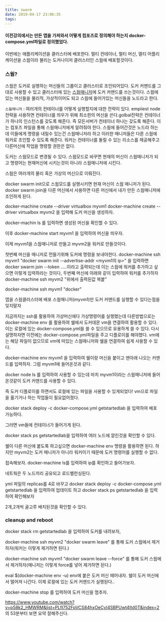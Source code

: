```yaml
---
title: swarm
date: 2019-04-17 23:06:35
tags:
---
```


#### 이전강의에서는 만든 앱을 가져와서 어떻게 컴포즈로 정의해야 하는지 docker-compose.yml파일로 정의했었다.

이번에는 애플리케이션을 클러스터에 배포한다. 멀티 컨테이너, 멀티 머신, 멀티 어플리케이션을 스웜이라 불리는 도커나이저 클러스터인 스웜에 배포할것이다.

### 스웜?
스웜은 도커로 실행하는 머신들의 그룹이고 클러스터로 조인되어있다. 도커 커맨드를 그대로 사용할 수 있고 클러스터에 있는 <u>스웜매니저</u>에 도커 커맨드를 쓰는것이다. 스웜에 있는 머신들을 물리적, 가상적이어도 되고 스웜에 들어가있는 머신들을 노드라고 한다.

`스웜매니저` : 여러개의 컨테이너를 어떻게 실행할지에 대한 전략이 있다. empiiest node 전략을 사용하면 컨테이너를 띄우가 위해 최소한의 머신을 쓴다.golbal전략은 컨테이너가 하나의 인스턴스를 갖도록 해준다. 즉 모든서버가 컨테이너 하나는 갖도록 해준다. 이는 컴포즈 파일을 통해 스웜매니저에게 알려줘야 한다.
스웜에 들어간것은 노드라 하는데 이들에게 명령을 내릴수 있는건 스웜매니저라 하고 이러한 매니저들은 다른 스웜에 워커로 조인할 수 있도록 해준다. 워커는 컨테이너를 돌릴 수 있는 리소스를 제공해주고 다른머신에 작업을 명령할 권한은 없다.

도커는 스웜모드로 변경될 수 있다. 스웜모드로 바꾸면 현재의 머신이 스웜매니저가 되고 명령어는 현재머신에 시키는것이 아니라 스웜매니저에 시킨다.

스웜은 여러개의 물리 혹은 가상의 머신으로 이뤄진다.

docker swarm init으로 스웜모드를 실행시키면 현재 머신이 스웜 매니저가 된다.
docker swarm join을 다른 머신에서 사용하면 다른 머신에서 내가 만든 스웜매니저에 조인하게 된다.

docker-machine create --driver virtualbox myvm1
docker-machine create --driver virtualbox myvm2
을 입력해 도커 머신을 생성하자.

docker-machin ls 를 입력하면 생성된 머신을 확인할 수 있다.

이후
docker-machine start myvm1 을 입력하여 머신을 띄우자.

이제 myvm1을 스웜매니저로 만들고 myvm2을 워커로 만들것이다.


첫번째 머신을 매니저로 먼들기위해 도커에 명령을 보내야한다.
docker-machine ssh myvm1 "docker swarm init --advertise-addr <myvm1의 ip>"
을 입력하면 docker swarm join --token .....이라고 출력되는데 이는 스웜에 워커를 추가하고 싶으면 이렇게 입력하라는 것이다,
두번째 머신에 아래와 같이 입력하여 워커를 추가하자
docker-machine ssh myvm2 "위에서 출력된값 복붙"


docker-machine ssh myvm1 "docker"

앱을 스웜클러스터에 배포
스웜매니저(myvm1)만 도커 커맨드를 실행할 수 있다는점을 잊지말자

지금까지는 ssh를 활용하여 가상머신에다 가상명령어를 실행했는데 다른방법으로는 docker-machine env <machine> 를 활용하여 쉘에서 도커데몬 vm을 연결하여 활용할 수 있다.
이는 로컬에 있는 docker-compose.yml을 쓸 수 있으므로 유용하게 쓸 수 있다.
다시설명하자면 이전에는 docker-compose.yml파일을 주고 디플로이를 해야했다. vm에는 해당 파일이 없으므로 vm에 떠있는 스웜매니저와 쉘을 연결하여 쉽게 사용할 수 있다.

docker-machine env myvm1
을 입력하여 쉘이랑 머신을 붙이고 맨아래 나오는 커맨드를 입력하자.
그럼 myvm1에 들어온것과 같다.

docker node ls
를 입력하여 사용할 수 있는데 마치 myvm1이라는 스웜매니저에 들어온것같이 도커 커맨드를 사용할 수 있다.

즉 도커 디플로이를 하면서도 로컬에 있는 파일을 사용할 수 있게되었다! vm으로 파일을 옮기거나 하는 작업들이 필요없어졌다.

docker stack deploy -c docker-compose.yml getstartedlab
을 입력하여 배포 가능하다.

그러면 vm들에 컨테이너가 들어가게 된다.

docker stack ps getstartedlab을 입력하여 여러 노드에 깔린것을 확인할 수 있다.

쉘이 다른 머신에 붙도록 하고싶으면 docker-machine env 명령을 활용하면 된다. 하지만 myvm2는 도커 매니저가 아니라 워커이기 때문에 도커 명령어를 실행할 수 없다.

접속해보자. docker-machine ls를 입력하여 ip를 확인하고 들어가보자.

네트웍은 두 노드끼리 공유되고 로드밸런싱된다.



yml 파일의 replicas를 4로 바꾸고
docker stack deploy -c docker-compose.yml getstartedlab
을 입력하여 업데이트 하고
docker stack ps getstartedlab
을 입력하여 확인해보자

2개,2개씩 골고루 배치된것을 확인할 수 있다.

### cleanup and reboot
docker stack rm getstartedlab
을 입력하여 도커를 내려보자,

docker-machine ssh myvm2 "docker swarm leave"
를 통해 도커 스웜에서 제거하자(워커는 이렇게 제거하면 된다.)

docker-machine ssh myvm1 "docker swarm leave --force"
를 통해 도커 스웜에서 제거하자(매니저는 이렇게 force를 넣어 제거하면 된다.)


eval $(docker-machine env -u)
env에 붙은 도커 머신 떼어내자.
쉘이 도커 머신에서 떨어져 나간다.
이제 로컬에 있는 도커 커맨드가 실행된다..

docker-machine stop
를 입력하여 도커 머신을 멈추자.



https://www.youtube.com/watch?v=p58k2_HMWRM&list=PLfI752FpVCS84hxOeCyI4SBPUwt4Itd0T&index=2
의 53분부터 보면 요약 잘해주신다.
